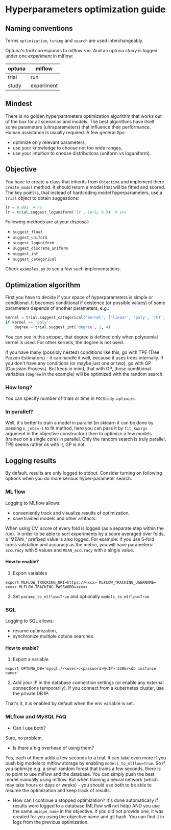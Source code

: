 # Hyperparameters optimization guide

## Naming conventions
Terms `optimization`, `tuning` and `search` are used interchangeably. 

Optuna's *trial* corresponds to mlflow *run*. And an optuna *study* is logged under one *experiment* in mlflow:

| **optuna** | **mlflow** |
| --- | --- |
| trial | run |
| study | experiment |

## Mindest
There is no golden hyperparameters optimization algorithm that works out of the box for all scenarios and models. The best algorithms have itself some parameters (ultraparameters) that influence their performance. Human assistance is usually required. A few general tips:
- optimize only relevant parameters,
- use your knowledge to choose not too wide ranges,
- use your intuition to choose distributions (uniform vs loguniform).


## Objective
You have to create a class that inherits from `Objective` and implement there `create_model` method.
It should return a model that will be fitted and scored. The key point is, that instead of hardcoding model hyperparameters, use a `trial` object to obtain suggestions:
```python
lr = 0.001  # no
lr = trial.suggest_loguniform('lr', 1e-6, 0.5)  # yes
```
Following methods are at your disposal:
- `suggest_float`
- `suggest_uniform`
- `suggest_loguniform`
- `suggest_discrete_uniform`
- `suggest_int`
- `suggest_categorical`

Check `examples.py` to see a few such implementations.

## Optimization algorithm
First you have to decide if your space of hyperparameters is simple or conditional. It becomes conditional if existence (or possible values) of some parameters depends of another parameters, e.g.:
```python
kernel = trial.suggest_categorical('kernel', ['linear', 'poly', 'rbf', 'sigmoid'])
if kernel == 'poly':
    degree = trial.suggest_int('degree', 2, 4)
```
You can see in this snippet, that degree is defined only when polynomial kernel is used. For other kernels, the degree is not used.

If you have many (possibly nested) conditions like this, go with TPE (Tree Parzen Estimators) - it can handle it well, because it uses trees internally. If you don't have any conditions (or maybe just one or two), go with GP (Gaussian Process). But keep in mind, that with GP, those conditional variables (`degree` in the example) will be optimized with the random search.

### How long?
You can specify number of trials or time in `POCStudy.optimize`. 

### In parallel?
Well, it's better to train a model in parallel (in sklearn it can be done by passing `n_jobs=-1` to fit method, here you can pass it by `fit_kwargs` argument in the objective constructor.) then to optimize a few models (trained on a single core) in parallel. Only the random search is truly parallel, TPE seems rather ok with it, GP is not.


## Logging results
By default, results are only logged to stdout. Consider turning on following options when you do more serious hyper-parameter search.

### ML flow
Logging to MLflow allows:
- conveniently track and visualize results of optimization,
- save trained models and other artifacts.

When using CV, score of every fold is logged (as a separate step within the run). In order to be able to sort experiments by a score averaged over folds, a 'MEAN_' prefixed value is also logged. For example: if you use 5-fold cross validation and accuracy as the metric, you will have parameters: `accuracy` with 5 values and `MEAN_accuracy` with a single value.

#### How to enable?
1. Export variables 
```shell script
export MLFLOW_TRACKING_URI=https://<xxx> MLFLOW_TRACKING_USERNAME=<xxx> MLFLOW_TRACKING_PASSWORD=<xxx>
```

2. Set `params_to_mlflow=True` and optionally `models_to_mlflow=True` 


### SQL
Logging to SQL allows:
- resume optimization,
- synchronize multiple optuna searches.

#### How to enable?
1. Export a variable 
```shell script
export OPTUNA_DB='mysql://<user>:<password>@<IP>:3306/<db instance name>'
```

2. Add your IP in the database connection settings (or enable any external connections temporarily). If you connect from a kubernetes cluster, use the private DB IP.

That's it, it is enabled by default when the env variable is set.

### MLflow and MySQL FAQ

- Can I use both?

Sure, no problem.


- Is there a big overhead of using them?

Yes, each of them adds a few seconds to a trial. It can take even more if you push big models to mlflow storage by enabling `models_to_mlflow=True`.
So if you optimize e.g. a small random forest that trains a few seconds, there is no point to use mlflow and the database. You can simply push the best model manually using mlflow. But when training a neural network (which may take hours or days or weeks) - you should use both to be able to resume the optimization and keep track of results.

- How can I continue a stopped optimization?
It's done automatically if results were logged to a database (MLflow will not help) AND 
you use the same `unique_name` in the objective. If you did not provide one, 
it was created for you using the objective name and git hash. You can find it in logs from the previous optimization.
